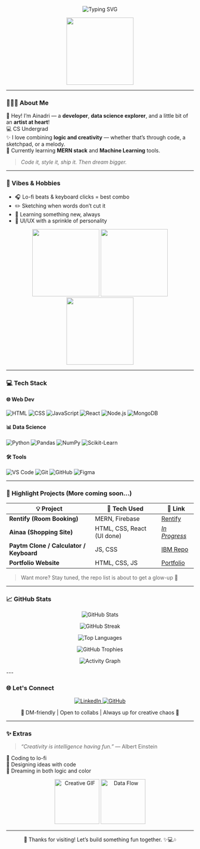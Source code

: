 <!-- 🌟 Animated Typing Header -->
<p align="center">
  <img src="https://readme-typing-svg.demolab.com?font=Fira+Code&size=24&duration=4000&pause=700&color=FF69B4&center=true&vCenter=true&width=700&lines=Hi+there+%F0%9F%91%8B%2C+I'm+Ainadri+Mandal;Developer+%E2%9A%9B%EF%B8%8F+%7C+Data+Explorer+%F0%9F%94%8D;Artist+%F0%9F%8E%A8+%7C+Music+Lover+%F0%9F%8E%B6+%7C+Dreamer+%E2%9C%A8" alt="Typing SVG" />
</p>

<!-- 💻 Banner Image -->
<p align="center">
  <img src="https://media.giphy.com/media/jRf5fsn8G6YaogAWxn/giphy.gif" width="180" />
</p>

---

### 💁🏻‍♀️ About Me

🌟 Hey! I’m Ainadri — a **developer**, **data science explorer**, and a little bit of an **artist at heart**!  
💻 CS Undergrad  
✨ I love combining **logic and creativity** — whether that’s through code, a sketchpad, or a melody.  
🎯 Currently learning **MERN stack** and **Machine Learning** tools.

> _Code it, style it, ship it. Then dream bigger._

---

### 🎨 Vibes & Hobbies

- 🎧 Lo-fi beats & keyboard clicks = best combo  
- ✏️ Sketching when words don’t cut it  
- 🧠 Learning something new, always  
- 💖 UI/UX with a sprinkle of personality  

<p align="center">
  <img src="https://media.giphy.com/media/h408T6Y5GfmXBKW62l/giphy.gif" width="180" />
  <img src="https://media.giphy.com/media/LMt9638dO8dftAjtco/giphy.gif" width="180" />
  <img src="https://media.giphy.com/media/QssGEmpkyEOhBCb7e1/giphy.gif" width="180" />
</p>

---

### 💻 Tech Stack

#### 🌐 Web Dev
![HTML](https://img.shields.io/badge/HTML-E34F26?style=for-the-badge&logo=html5&logoColor=white)
![CSS](https://img.shields.io/badge/CSS-1572B6?style=for-the-badge&logo=css3&logoColor=white)
![JavaScript](https://img.shields.io/badge/JavaScript-F7DF1E?style=for-the-badge&logo=javascript&logoColor=black)
![React](https://img.shields.io/badge/React-61DAFB?style=for-the-badge&logo=react&logoColor=black)
![Node.js](https://img.shields.io/badge/Node.js-339933?style=for-the-badge&logo=node.js&logoColor=white)
![MongoDB](https://img.shields.io/badge/MongoDB-47A248?style=for-the-badge&logo=mongodb&logoColor=white)

#### 📊 Data Science
![Python](https://img.shields.io/badge/Python-FFE873?style=for-the-badge&logo=python&logoColor=4B8BBE)
![Pandas](https://img.shields.io/badge/Pandas-150458?style=for-the-badge&logo=pandas&logoColor=white)
![NumPy](https://img.shields.io/badge/NumPy-013243?style=for-the-badge&logo=numpy&logoColor=white)
![Scikit-Learn](https://img.shields.io/badge/Scikit--Learn-F7931E?style=for-the-badge&logo=scikit-learn&logoColor=white)

#### 🛠 Tools
![VS Code](https://img.shields.io/badge/VSCode-007ACC?style=for-the-badge&logo=visual-studio-code&logoColor=white)
![Git](https://img.shields.io/badge/Git-F05032?style=for-the-badge&logo=git&logoColor=white)
![GitHub](https://img.shields.io/badge/GitHub-181717?style=for-the-badge&logo=github&logoColor=white)
![Figma](https://img.shields.io/badge/Figma-F24E1E?style=for-the-badge&logo=figma&logoColor=white)

---

### 🌟 Highlight Projects (More coming soon...)

| 💡 Project | 🚀 Tech Used | 🔗 Link |
|-----------|--------------|--------|
| **Rentify (Room Booking)** | MERN, Firebase | [Rentify](https://github.com/RuthlessG-CYBER/IBM-FINAL-PROJECT) |
| **Ainaa (Shopping Site)** | HTML, CSS, React (UI done) | [_In Progress_](https://github.com/Ainadri-Mandal/Ainaa-E-commerce-Website) |
| **Paytm Clone / Calculator / Keyboard** | JS, CSS | [IBM Repo](https://github.com/Ainadri-Mandal/IBM-Assignments) |
| **Portfolio Website** | HTML, CSS, JS | [Portfolio](https://github.com/Ainadri-Mandal/Portfolio/tree/main/portfolio) |

> Want more? Stay tuned, the repo list is about to get a glow-up 🌸

---

### 📈 GitHub Stats

<p align="center">
  <img src="https://github-readme-stats.vercel.app/api?username=Ainadri-Mandal&show_icons=true&theme=catppuccin_mocha&hide_border=true" alt="GitHub Stats" />
</p>

<p align="center">
  <img src="https://streak-stats.demolab.com?user=Ainadri-Mandal&theme=catppuccin_mocha&hide_border=true&date_format=M%20j%5B%2C%20Y%5D" alt="GitHub Streak" />
</p>

<p align="center">
  <img src="https://github-readme-stats.vercel.app/api/top-langs/?username=Ainadri-Mandal&layout=compact&theme=catppuccin_mocha&hide_border=true" alt="Top Languages" />
</p>

<p align="center">
  <img src="https://github-profile-trophy.vercel.app/?username=Ainadri-Mandal&theme=flat&no-frame=true&column=7" alt="GitHub Trophies" />
</p>

<p align="center">
  <img src="https://github-readme-activity-graph.vercel.app/graph?username=Ainadri-Mandal&bg_color=0d1117&color=ff69b4&line=ff69b4&point=ffffff&area=true&hide_border=true" alt="Activity Graph" />
</p>
---

### 🌐 Let's Connect

<p align="center">
  <a href="www.linkedin.com/in/ainadrimandal">
    <img src="https://img.shields.io/badge/LinkedIn-%230077B5.svg?style=for-the-badge&logo=linkedin&logoColor=white" alt="LinkedIn"/>
  </a>
  <a href="https://github.com/Ainadri-Mandal">
    <img src="https://img.shields.io/badge/GitHub-%23181717.svg?style=for-the-badge&logo=github&logoColor=white" alt="GitHub"/>
  </a>
</p>

<p align="center">
  🌸 DM-friendly | Open to collabs | Always up for creative chaos 🌸
</p>

---

### ✨ Extras

> _“Creativity is intelligence having fun.”_ — Albert Einstein

🎵 Coding to lo-fi  
🎨 Designing ideas with code  
💭 Dreaming in both logic and color  

<p align="center">
  <img src="https://media.giphy.com/media/l3vR85PnGsBwu1PFK/giphy.gif" width="120" alt="Creative GIF" />
  <img src="https://media.giphy.com/media/iIqmM5tTjmpOB9mpbn/giphy.gif" width="120" alt="Data Flow" />
</p>

---

<p align="center">
  🌼 Thanks for visiting!  
  Let’s build something fun together. ✨💻🎶  
</p>

